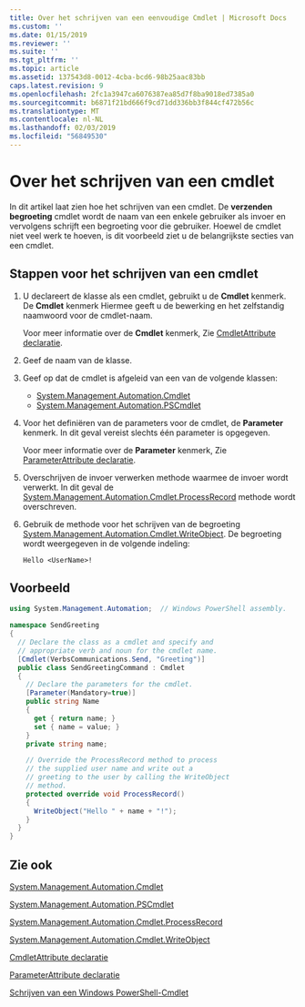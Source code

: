 ```yaml
---
title: Over het schrijven van een eenvoudige Cmdlet | Microsoft Docs
ms.custom: ''
ms.date: 01/15/2019
ms.reviewer: ''
ms.suite: ''
ms.tgt_pltfrm: ''
ms.topic: article
ms.assetid: 137543d8-0012-4cba-bcd6-98b25aac83bb
caps.latest.revision: 9
ms.openlocfilehash: 2fc1a3947ca6076387ea85d7f8ba9018ed7385a0
ms.sourcegitcommit: b6871f21bd666f9cd71dd336bb3f844cf472b56c
ms.translationtype: MT
ms.contentlocale: nl-NL
ms.lasthandoff: 02/03/2019
ms.locfileid: "56849530"
---
```

# <a name="how-to-write-a-cmdlet"></a>Over het schrijven van een cmdlet

In dit artikel laat zien hoe het schrijven van een cmdlet. De **verzenden begroeting** cmdlet wordt de naam van een enkele gebruiker als invoer en vervolgens schrijft een begroeting voor die gebruiker. Hoewel de cmdlet niet veel werk te hoeven, is dit voorbeeld ziet u de belangrijkste secties van een cmdlet.

## <a name="steps-to-write-a-cmdlet"></a>Stappen voor het schrijven van een cmdlet

1. U declareert de klasse als een cmdlet, gebruikt u de **Cmdlet** kenmerk. De **Cmdlet** kenmerk Hiermee geeft u de bewerking en het zelfstandig naamwoord voor de cmdlet-naam.

   Voor meer informatie over de **Cmdlet** kenmerk, Zie [CmdletAttribute declaratie](cmdlet-attribute-declaration.md).

2. Geef de naam van de klasse.

3. Geef op dat de cmdlet is afgeleid van een van de volgende klassen:

   * [System.Management.Automation.Cmdlet](/dotnet/api/System.Management.Automation.Cmdlet)
   * [System.Management.Automation.PSCmdlet](/dotnet/api/System.Management.Automation.PSCmdlet)

4. Voor het definiëren van de parameters voor de cmdlet, de **Parameter** kenmerk. In dit geval vereist slechts één parameter is opgegeven.

   Voor meer informatie over de **Parameter** kenmerk, Zie [ParameterAttribute declaratie](parameter-attribute-declaration.md).

5. Overschrijven de invoer verwerken methode waarmee de invoer wordt verwerkt. In dit geval de [System.Management.Automation.Cmdlet.ProcessRecord](/dotnet/api/System.Management.Automation.Cmdlet.ProcessRecord) methode wordt overschreven.

6. Gebruik de methode voor het schrijven van de begroeting [System.Management.Automation.Cmdlet.WriteObject](/dotnet/api/System.Management.Automation.Cmdlet.WriteObject).
   De begroeting wordt weergegeven in de volgende indeling:

   ```Output
   Hello <UserName>!
   ```

## <a name="example"></a>Voorbeeld

```csharp
using System.Management.Automation;  // Windows PowerShell assembly.

namespace SendGreeting
{
  // Declare the class as a cmdlet and specify and
  // appropriate verb and noun for the cmdlet name.
  [Cmdlet(VerbsCommunications.Send, "Greeting")]
  public class SendGreetingCommand : Cmdlet
  {
    // Declare the parameters for the cmdlet.
    [Parameter(Mandatory=true)]
    public string Name
    {
      get { return name; }
      set { name = value; }
    }
    private string name;

    // Override the ProcessRecord method to process
    // the supplied user name and write out a
    // greeting to the user by calling the WriteObject
    // method.
    protected override void ProcessRecord()
    {
      WriteObject("Hello " + name + "!");
    }
  }
}
```

## <a name="see-also"></a>Zie ook

[System.Management.Automation.Cmdlet](/dotnet/api/System.Management.Automation.Cmdlet)

[System.Management.Automation.PSCmdlet](/dotnet/api/System.Management.Automation.PSCmdlet)

[System.Management.Automation.Cmdlet.ProcessRecord](/dotnet/api/System.Management.Automation.Cmdlet.ProcessRecord)

[System.Management.Automation.Cmdlet.WriteObject](/dotnet/api/System.Management.Automation.Cmdlet.WriteObject)

[CmdletAttribute declaratie](cmdlet-attribute-declaration.md)

[ParameterAttribute declaratie](parameter-attribute-declaration.md)

[Schrijven van een Windows PowerShell-Cmdlet](writing-a-windows-powershell-cmdlet.md)
